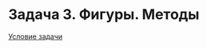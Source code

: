 # Задача 3. Фигуры. Методы
[Условие задачи](https://github.com/netology-code/cppm-homeworks/tree/main/05/03)
